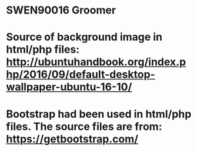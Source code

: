 # SWEN90016 Groomer
# Source of background image in html/php files: http://ubuntuhandbook.org/index.php/2016/09/default-desktop-wallpaper-ubuntu-16-10/
# Bootstrap had been used in html/php files. The source files are from: https://getbootstrap.com/
